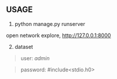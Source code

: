 ## USAGE
1. python manage.py runserver

open network explore, http://127.0.0.1:8000

2. dataset

> user: *admin*

> password: \#include\<stdio.h0\>

